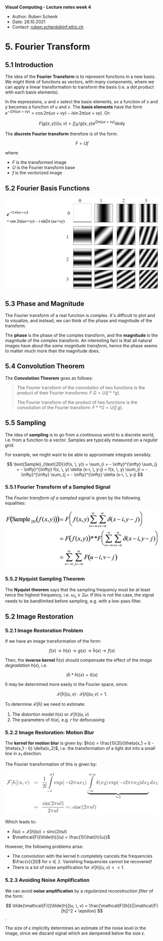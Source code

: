 **Visual Computing - Lecture notes week 4**

- Author: Ruben Schenk
- Date: 26.10.2021
- Contact: ruben.schenk@inf.ethz.ch

# 5. Fourier Transform

## 5.1 Introduction

The idea of the **Fourier Transform** is to represent functions in a new basis. We might think of functions as vectors, with many components, where we can apply a linear transformation to transform the basis (i.e. a dot product with each basis elements).

In the expressions, $u$ and $v$ select the basis elements, so a function of $x$ and $y$ becomes a function of $u$ and $v$. The **basis elements** have the form $e^{-i2 \pi (ux + vy)} = \cos 2 \pi (ux + vy) - i \sin 2 \pi (ux + vy)$. Or:

$$
F(g(x, \, y))(u, \, v) = \int \int_{\mathbb{R}^2} g(x, \, y)e^{i2 \pi (ux + vy)}\text{d}x \text{dy}
$$

The **discrete Fourier transform** therefore is of the form:

$$
F = Uf
$$

where:

- $F$ is the transformed image
- $U$ is the Fourier transform base
- $f$ is the vectorized image

## 5.2 Fourier Basis Functions

![](./Figures/VisComp_Fig4-1.PNG)

## 5.3 Phase and Magnitude

The Fourier transform of a real function is complex. It's difficult to plot and to visualize, and instead, we can think of the phase and magnitude of the transform.

The **phase** is the phase of the complex transform, and the **magnitude** is the magnitude of the complex transform. An interesting fact is that all natural images have about the _same magnitude transform_, hence the phase seems to matter much more than the magnitude does.

## 5.4 Convolution Theorem

The **Convolution Theorem** goes as follows:

> The Fourier transform of the convolution of two functions is the product of their Fourier transforms: $F.G = U(f**g)$.
>
> The Fourier transform of the product of two functions is the convolution of the Fourier transform: $F**G = U(f.g)$.

## 5.5 Sampling

The idea of **sampling** is to go from a continuous world to a discrete world, i.e. from a function to a vector. Samples are typically measured on a _regular grid_.

For example, we might want to be able to approximate integrals sensibly.

$$
\text{Sample}_{\text{2D}}(f(x, \, y)) = \sum_{i = - \infty}^{\infty} \sum_{j = - \infty}^{\infty} f(x, \, y) \delta (x-i, \, y-j) = f(x, \, y) \sum_{i = - \infty}^{\infty} \sum_{j = - \infty}^{\infty} \delta (x-i, \, y-j)
$$

### 5.5.1 Fourier Transform of a Sampled Signal

The _Fourier transform of a sampled signal_ is given by the following equalities:

![](./Figures/VisComp_Fig4-2.PNG)

### 5.5.2 Nyquist Sampling Theorem

The **Nyquist theorem** says that the sampling frequency must be at least twice the highest frequency, i.e. $\omega_s \geq 2 \omega$. If this is not the case, the signal needs to be bandlimited before sampling, e.g. with a low-pass filter.

## 5.2 Image Restoration

### 5.2.1 Image Restoration Problem

If we have an image transformation of the form:

$$
f(x) \to h(x) \to g(x) \to \tilde{h}(x) \to f(x)
$$

Then, the **inverse kernel** $\tilde{h}(x)$ should compensate the effect of the _image degradation_ $h(x)$, i.e.

$$
(\tilde{h} * h)(x) = \delta(x)
$$

$\tilde{h}$ may be determined more easily in the Fourier space, since:

$$
\mathcal{F}[\tilde{h}](u, \, v) \cdot \mathcal{F}[h](u, \, v) = 1.
$$

To determine $\mathcal{F}[\tilde{h}]$ we need to estimate:

1. The distortion model $h(x)$ or $\mathcal{F}[h](u, \, v)$
2. The parameters of $h(x)$, e.g. $r$ for defocussing

### 5.2.2 Image Restoration: Motion Blur

The **kernel for motion blur** is given by: $h(x) = \frac{1}{2l}(\theta(x_1 + l) - \theta(x_1 - l)) \delta(x_2)$, i.e. the transformation of a light dot into a small line in $x_1$ direction.

The Fourier transformation of this is given by:

![](./Figures/VisComp_Fig4-3.PNG)

Which leads to:

- $\hat{h}(u) = \mathcal{F}[h](u) = \text{sinc}(2 \pi ul)$
- $\mathcal{F}[\tilde{h}](u) = \frac{1}{\hat{h}(u)}$

However, the following problems arise:

- The convolution with the kernel $h$ completely cancels the frequencies $\frac{v}{2l}$ for $v \in \mathbb{Z}$. Vanishing frequencies cannot be recovered!
- There is a lot of noise amplification for $\mathcal{F}[h](u, \, v) << 1$.

### 5.2.3 Avoiding Noise Amplification

We can avoid **noise amplification** by a _regularized reconstruction filter_ of the form:

$$
\tilde{\mathcal{F}}[\tilde{h}](u, \, v) = \frac{\mathcal{F}[h]}{|\mathcal{F}[h]|^2 + \epsilon}
$$.

The size of $\epsilon$ implicitly determines an estimate of the noise level in the image, since we discard signal which are dampened below the size $\epsilon$.
